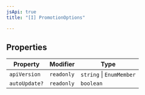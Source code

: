 ```yaml
---
jsApi: true
title: "[I] PromotionOptions"

---
```

## Properties

| Property | Modifier | Type |
| ------ | ------ | ------ |
| `apiVersion` | `readonly` | `string` \| `EnumMember` |
| `autoUpdate?` | `readonly` | `boolean` |
